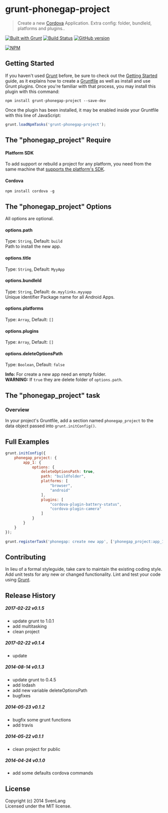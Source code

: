 # grunt-phonegap-project

> Create a new [Cordova](http://cordova.apache.org) Application. Extra config: folder, bundleId, platforms and plugins..

[![Built with Grunt](https://cdn.gruntjs.com/builtwith.png)](http://gruntjs.com/) [![Build Status](https://api.travis-ci.org/CoHyper/grunt-phonegap-project.svg?branch=master)](https://travis-ci.org/CoHyper/grunt-phonegap-project) [![GitHub version](https://badge.fury.io/gh/CoHyper%2Fgrunt-phonegap-project.svg)](http://badge.fury.io/gh/CoHyper%2Fgrunt-phonegap-project) 

[![NPM](https://nodei.co/npm/grunt-phonegap-project.png?downloads=true)](https://nodei.co/npm/grunt-phonegap-project/)


## Getting Started

If you haven't used [Grunt](http://gruntjs.com/) before, be sure to check out the [Getting Started](http://gruntjs.com/getting-started) guide, as it explains how to create a [Gruntfile](http://gruntjs.com/sample-gruntfile) as well as install and use Grunt plugins. Once you're familiar with that process, you may install this plugin with this command:

```shell
npm install grunt-phonegap-project --save-dev
```

Once the plugin has been installed, it may be enabled inside your Gruntfile with this line of JavaScript:

```js
grunt.loadNpmTasks('grunt-phonegap-project');
```

## The "phonegap_project" Require

#### Platform SDK
To add support or rebuild a project for any platform, you need from the same machine that [supports the platform's SDK](http://cordova.apache.org/docs/en/latest/guide/cli/index.html).

#### Cordova
```shell
npm install cordova -g
```

## The "phonegap_project" Options
All options are optional.

#### options.path
Type: `String`, Default: `build`<br />
Path to install the new app.

#### options.title
Type: `String`, Default: `MyyApp`

#### options.bundleId
Type: `String`, Default: `de.myylinks.myyapp`<br />
Unique identifier Package name for all Android Apps.

#### options.platforms
Type: `Array`, Default: `[]`

#### options.plugins
Type: `Array`, Default: `[]`

#### options.deleteOptionsPath
Type: `Boolean`, Default: `false`

<b>Info:</b> For create a new app need an empty folder.<br />
<b>WARNING:</b> If `true` they are delete folder of `options.path`.


## The "phonegap_project" task

### Overview
In your project's Gruntfile, add a section named `phonegap_project` to the data object passed into `grunt.initConfig()`.


## Full Examples
```js
grunt.initConfig({
	phonegap_project: {
		app_1: {
			options: {
				deleteOptionsPath: true,
				path: "buildfolder",
				platforms: [
					"browser",
					"android"
				],
				plugins: [
					"cordova-plugin-battery-status",
					"cordova-plugin-camera"
				]
			}
		}
	}
});
	
grunt.registerTask('phonegap: create new app', ['phonegap_project:app_1']);
```

## Contributing
In lieu of a formal styleguide, take care to maintain the existing coding style. Add unit tests for any new or changed functionality. Lint and test your code using [Grunt](http://gruntjs.com/).

## Release History

##### 2017-02-22 v0.1.5
* update grunt to 1.0.1
* add multitasking
* clean project

##### 2017-02-22 v0.1.4
* update

##### 2014-08-14 v0.1.3
* update grunt to 0.4.5
* add lodash
* add new variable deleteOptionsPath
* bugfixes

##### 2014-05-23 v0.1.2
* bugfix some grunt functions
* add travis

##### 2014-05-22 v0.1.1
* clean project for public

##### 2014-04-24 v0.1.0
* add some defaults cordova commands

## License
Copyright (c) 2014 SvenLang<br />
Licensed under the MIT license.
